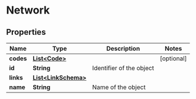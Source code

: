 
# Network

## Properties
Name | Type | Description | Notes
------------ | ------------- | ------------- | -------------
**codes** | [**List&lt;Code&gt;**](Code.md) |  |  [optional]
**id** | **String** | Identifier of the object | 
**links** | [**List&lt;LinkSchema&gt;**](LinkSchema.md) |  | 
**name** | **String** | Name of the object | 



